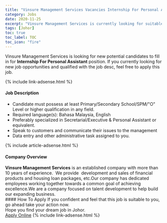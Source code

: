 ```yaml
---
title: "Vinsure Management Services Vacancies Internship For Personal Assistant" 
category: Jobs 
date: 2020-11-25 
excerpt: "Vinsure Management Services is currently looking for suitable person to fill in the Internship For Personal Assistant which positioned at Johor" 
tags: [Johor] 
toc: true 
toc_label: TOC 
toc_icon: "fire" 
--- 
```


<p>Vinsure Management Services is looking for new potential candidates to fill in for <b>Internship For Personal Assistant</b> position. If you currently looking for new job opportunities and qualified with the job desc, feel free to apply this job.
</p>{% include link-adsense.html %} 
<div><div><div><h4>Job Description</h4></div></div><div><div><span><div><ul><li>Candidate must possess at least Primary/Secondary School/SPM/"O" Level or higher qualification in any field.</li><li>Required language(s):&#160;Bahasa Malaysia, English</li><li>Preferably specialized in Secretarial/Executive &amp; Personal Assistant or equivalent.</li><li>Speak to customers and communicate their issues to the management</li><li>Data entry and other administrative task assigned to you.</li></ul></div></span></div></div></div> 
{% include article-adsense.html %} 
<div><div><div><h4>Company Overview</h4></div></div><div><div><span><div><div><strong>Vinsure Management Services</strong>&#160;is an established company with more than 10 years of experience.&#160; We provide&#160;&#160;development and sales of financial products and housing loan packages, etc.Our company has dedicated employees working together towards a common goal of achieving excellence.We are a company focused on talent development to help build our expanding business.</div></div></span></div></div></div> 
#### How To Apply 
If you confident and feel that this job is suitable to you, go ahead take your action now. <br/> 
Hope you find your dream job in Johor. <br/> 
<a href="https://www.jobstreet.com.my/en/job/internship-for-personal-assistant-4429966?jobId=jobstreet-my-job-4429966&sectionRank=18&token=0~99ba3915-bac1-4338-8bae-eb8bb5ccb7fe&fr=SRP%20View%20In%20New%20Ta" class="btn btn--info" target="_blank" rel="nofollow noopenner">Apply Online</a> 
{% include link-adsense.html %} 